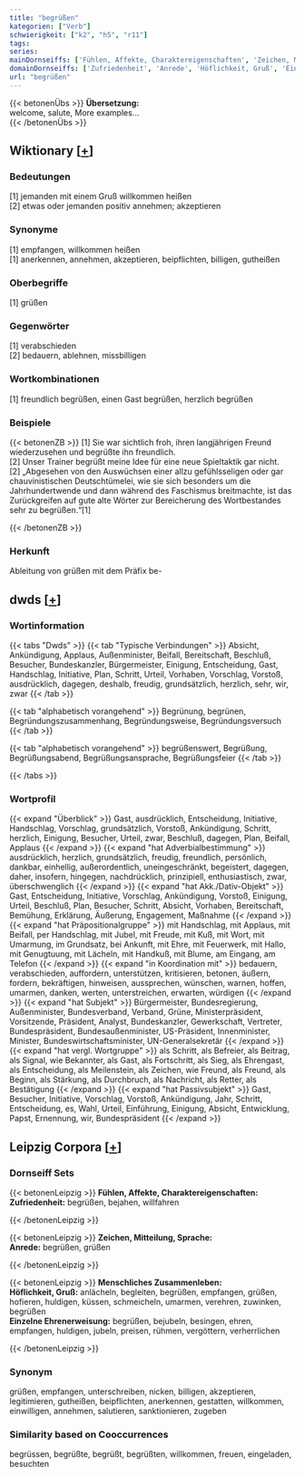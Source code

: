 ```yaml
---
title: "begrüßen"
kategorien: ["Verb"]
schwierigkeit: ["k2", "h5", "r11"]
tags:
series:
mainDornseiffs: ['Fühlen, Affekte, Charaktereigenschaften', 'Zeichen, Mitteilung, Sprache', 'Menschliches Zusammenleben']
domainDornseiffs: ['Zufriedenheit', 'Anrede', 'Höflichkeit, Gruß', 'Einzelne Ehrenerweisung']
url: "begrüßen"
---
```


{{< betonenÜbs >}}
**Übersetzung:**  
welcome, salute, More examples...  
{{< /betonenÜbs >}}

## Wiktionary [[+](https://de.wiktionary.org/wiki/begrüßen)]

### Bedeutungen
[1] jemanden mit einem Gruß willkommen heißen  
[2] etwas oder jemanden positiv annehmen; akzeptieren  

### Synonyme
[1] empfangen, willkommen heißen  
[1] anerkennen, annehmen, akzeptieren, beipflichten, billigen, gutheißen  

### Oberbegriffe
[1] grüßen  

### Gegenwörter
[1] verabschieden  
[2] bedauern, ablehnen, missbilligen  

### Wortkombinationen
[1] freundlich begrüßen, einen Gast begrüßen, herzlich begrüßen  

### Beispiele
{{< betonenZB >}}
[1] Sie war sichtlich froh, ihren langjährigen Freund wiederzusehen und begrüßte ihn freundlich.  
[2] Unser Trainer begrüßt meine Idee für eine neue Spieltaktik gar nicht.  
[2] „Abgesehen von den Auswüchsen einer allzu gefühlsseligen oder gar chauvinistischen Deutschtümelei, wie sie sich besonders um die Jahrhundertwende und dann während des Faschismus breitmachte, ist das Zurückgreifen auf gute alte Wörter zur Bereicherung des Wortbestandes sehr zu begrüßen.“[1]  

{{< /betonenZB >}}
### Herkunft
Ableitung von grüßen mit dem Präfix be-  



## dwds [[+](https://www.dwds.de/wb/begrüßen)]

### Wortinformation
{{< tabs "Dwds" >}}
{{< tab "Typische Verbindungen" >}}
Absicht, Ankündigung, Applaus, Außenminister, Beifall, Bereitschaft, Beschluß, Besucher, Bundeskanzler, Bürgermeister, Einigung, Entscheidung, Gast, Handschlag, Initiative, Plan, Schritt, Urteil, Vorhaben, Vorschlag, Vorstoß, ausdrücklich, dagegen, deshalb, freudig, grundsätzlich, herzlich, sehr, wir, zwar
{{< /tab >}}

{{< tab "alphabetisch vorangehend" >}}
Begrünung, begrünen, Begründungszusammenhang, Begründungsweise, Begründungsversuch
{{< /tab >}}

{{< tab "alphabetisch vorangehend" >}}
begrüßenswert, Begrüßung, Begrüßungsabend, Begrüßungsansprache, Begrüßungsfeier
{{< /tab >}}

{{< /tabs >}}

### Wortprofil
{{< expand "Überblick" >}} Gast, ausdrücklich, Entscheidung, Initiative, Handschlag, Vorschlag, grundsätzlich, Vorstoß, Ankündigung, Schritt, herzlich, Einigung, Besucher, Urteil, zwar, Beschluß, dagegen, Plan, Beifall, Applaus {{< /expand >}}
{{< expand "hat Adverbialbestimmung" >}} ausdrücklich, herzlich, grundsätzlich, freudig, freundlich, persönlich, dankbar, einhellig, außerordentlich, uneingeschränkt, begeistert, dagegen, daher, insofern, hingegen, nachdrücklich, prinzipiell, enthusiastisch, zwar, überschwenglich {{< /expand >}}
{{< expand "hat Akk./Dativ-Objekt" >}} Gast, Entscheidung, Initiative, Vorschlag, Ankündigung, Vorstoß, Einigung, Urteil, Beschluß, Plan, Besucher, Schritt, Absicht, Vorhaben, Bereitschaft, Bemühung, Erklärung, Äußerung, Engagement, Maßnahme {{< /expand >}}
{{< expand "hat Präpositionalgruppe" >}} mit Handschlag, mit Applaus, mit Beifall, per Handschlag, mit Jubel, mit Freude, mit Kuß, mit Wort, mit Umarmung, im Grundsatz, bei Ankunft, mit Ehre, mit Feuerwerk, mit Hallo, mit Genugtuung, mit Lächeln, mit Handkuß, mit Blume, am Eingang, am Telefon {{< /expand >}}
{{< expand "in Koordination mit" >}} bedauern, verabschieden, auffordern, unterstützen, kritisieren, betonen, äußern, fordern, bekräftigen, hinweisen, aussprechen, wünschen, warnen, hoffen, umarmen, danken, werten, unterstreichen, erwarten, würdigen {{< /expand >}}
{{< expand "hat Subjekt" >}} Bürgermeister, Bundesregierung, Außenminister, Bundesverband, Verband, Grüne, Ministerpräsident, Vorsitzende, Präsident, Analyst, Bundeskanzler, Gewerkschaft, Vertreter, Bundespräsident, Bundesaußenminister, US-Präsident, Innenminister, Minister, Bundeswirtschaftsminister, UN-Generalsekretär {{< /expand >}}
{{< expand "hat vergl. Wortgruppe" >}} als Schritt, als Befreier, als Beitrag, als Signal, wie Bekannter, als Gast, als Fortschritt, als Sieg, als Ehrengast, als Entscheidung, als Meilenstein, als Zeichen, wie Freund, als Freund, als Beginn, als Stärkung, als Durchbruch, als Nachricht, als Retter, als Bestätigung {{< /expand >}}
{{< expand "hat Passivsubjekt" >}} Gast, Besucher, Initiative, Vorschlag, Vorstoß, Ankündigung, Jahr, Schritt, Entscheidung, es, Wahl, Urteil, Einführung, Einigung, Absicht, Entwicklung, Papst, Ernennung, wir, Bundespräsident {{< /expand >}}

## Leipzig Corpora [[+](https://corpora.uni-leipzig.de/en/res?word=begrüßen&corpusId=deu_newscrawl-public_2018)]

### Dornseiff Sets
{{< betonenLeipzig >}}
**Fühlen, Affekte, Charaktereigenschaften:**  
**Zufriedenheit:** begrüßen, bejahen, willfahren  

{{< /betonenLeipzig >}}


{{< betonenLeipzig >}}
**Zeichen, Mitteilung, Sprache:**  
**Anrede:** begrüßen, grüßen  

{{< /betonenLeipzig >}}


{{< betonenLeipzig >}}
**Menschliches Zusammenleben:**  
**Höflichkeit, Gruß:** anlächeln, begleiten, begrüßen, empfangen, grüßen, hofieren, huldigen, küssen, schmeicheln, umarmen, verehren, zuwinken, begrüßen  
**Einzelne Ehrenerweisung:** begrüßen, bejubeln, besingen, ehren, empfangen, huldigen, jubeln, preisen, rühmen, vergöttern, verherrlichen  

{{< /betonenLeipzig >}}

### Synonym
grüßen, empfangen, unterschreiben, nicken, billigen, akzeptieren, legitimieren, gutheißen, beipflichten, anerkennen, gestatten, willkommen, einwilligen, annehmen, salutieren, sanktionieren, zugeben


### Similarity based on Cooccurrences
begrüssen, begrüßte, begrüßt, begrüßten, willkommen, freuen, eingeladen, besuchten

